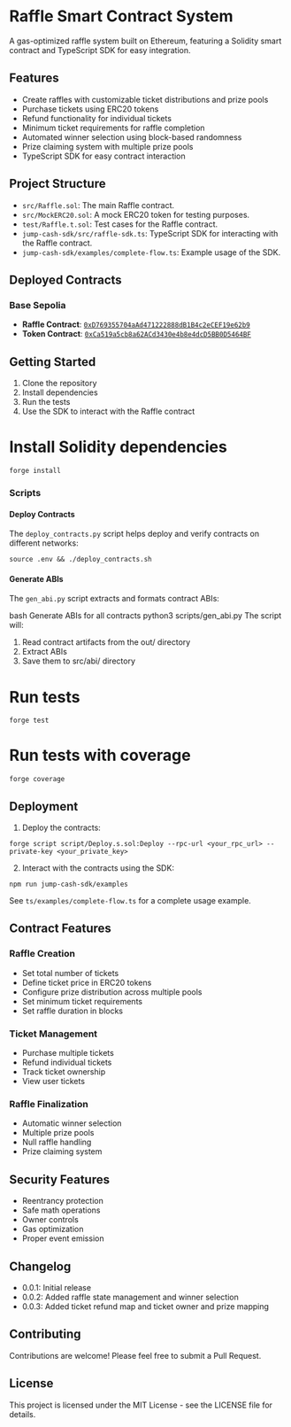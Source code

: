 # Raffle Smart Contract System

A gas-optimized raffle system built on Ethereum, featuring a Solidity smart contract and TypeScript SDK for easy integration.

## Features

- Create raffles with customizable ticket distributions and prize pools
- Purchase tickets using ERC20 tokens
- Refund functionality for individual tickets
- Minimum ticket requirements for raffle completion
- Automated winner selection using block-based randomness
- Prize claiming system with multiple prize pools
- TypeScript SDK for easy contract interaction

## Project Structure

- `src/Raffle.sol`: The main Raffle contract.
- `src/MockERC20.sol`: A mock ERC20 token for testing purposes.
- `test/Raffle.t.sol`: Test cases for the Raffle contract.
- `jump-cash-sdk/src/raffle-sdk.ts`: TypeScript SDK for interacting with the Raffle contract.
- `jump-cash-sdk/examples/complete-flow.ts`: Example usage of the SDK.

## Deployed Contracts

### Base Sepolia
- **Raffle Contract**: [`0xD769355704aAd471222888dB1B4c2eCEF19e62b9`](https://sepolia.basescan.org/address/0xD769355704aAd471222888dB1B4c2eCEF19e62b9)
- **Token Contract**: [`0xCa519a5cb8a62ACd3430e4b8e4dcD5BB0D5464BF`](https://sepolia.basescan.org/address/0xCa519a5cb8a62ACd3430e4b8e4dcD5BB0D5464BF)

## Getting Started

1. Clone the repository
2. Install dependencies
3. Run the tests
4. Use the SDK to interact with the Raffle contract 


# Install Solidity dependencies
```
forge install
```

### Scripts

#### Deploy Contracts
The `deploy_contracts.py` script helps deploy and verify contracts on different networks:

```
source .env && ./deploy_contracts.sh
```

#### Generate ABIs
The `gen_abi.py` script extracts and formats contract ABIs:

bash
Generate ABIs for all contracts
python3 scripts/gen_abi.py
The script will:
1. Read contract artifacts from the out/ directory
2. Extract ABIs
3. Save them to src/abi/ directory

# Run tests
```
forge test
``` 

# Run tests with coverage
```
forge coverage
```     


## Deployment

1. Deploy the contracts:
```
forge script script/Deploy.s.sol:Deploy --rpc-url <your_rpc_url> --private-key <your_private_key>
```

2. Interact with the contracts using the SDK:
```
npm run jump-cash-sdk/examples
```


See `ts/examples/complete-flow.ts` for a complete usage example.

## Contract Features

### Raffle Creation
- Set total number of tickets
- Define ticket price in ERC20 tokens
- Configure prize distribution across multiple pools
- Set minimum ticket requirements
- Set raffle duration in blocks

### Ticket Management
- Purchase multiple tickets
- Refund individual tickets
- Track ticket ownership
- View user tickets

### Raffle Finalization
- Automatic winner selection
- Multiple prize pools
- Null raffle handling
- Prize claiming system

## Security Features

- Reentrancy protection
- Safe math operations
- Owner controls
- Gas optimization
- Proper event emission


## Changelog

- 0.0.1: Initial release   
- 0.0.2: Added raffle state management and winner selection
- 0.0.3: Added ticket refund map and ticket owner and prize mapping

## Contributing

Contributions are welcome! Please feel free to submit a Pull Request.

## License

This project is licensed under the MIT License - see the LICENSE file for details.